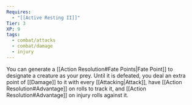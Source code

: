 ```yaml
---
Requires:
  - "[[Active Resting II]]"
Tier: 3
XP: 9
tags:
  - combat/attacks
  - combat/damage
  - injury
---
```

You can generate a [[Action Resolution#Fate Points|Fate Point]] to designate a creature as your prey. Until it is defeated, you deal an extra point of [[Damage]] to it with every [[Attacking|Attack]], have [[Action Resolution#Advantage]] on rolls to track it, and [[Action Resolution#Advantage]] on injury rolls against it.